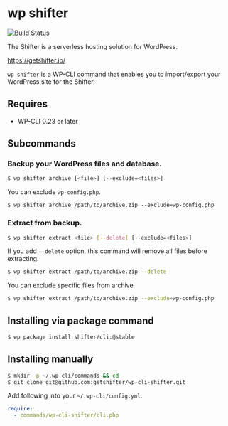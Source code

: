 # wp shifter

[![Build Status](https://travis-ci.org/getshifter/wp-cli-shifter.svg?branch=master)](https://travis-ci.org/getshifter/wp-cli-shifter)

The Shifter is a serverless hosting solution for WordPress.

https://getshifter.io/

`wp shifter` is a WP-CLI command that enables you to import/export your WordPress site for the Shifter.

## Requires

* WP-CLI 0.23 or later

## Subcommands

### Backup your WordPress files and database.

```bash
$ wp shifter archive [<file>] [--exclude=<files>]
```

You can exclude `wp-config.php`.

```
$ wp shifter archive /path/to/archive.zip --exclude=wp-config.php
```

### Extract from backup.

```bash
$ wp shifter extract <file> [--delete] [--exclude=<files>]
```

If you add `--delete` option, this command will remove all files before extracting.

```bash
$ wp shifter extract /path/to/archive.zip --delete
```

You can exclude specific files from archive.

```bash
$ wp shifter extract /path/to/archive.zip --exclude=wp-config.php
```

## Installing via package command

```bash
$ wp package install shifter/cli:@stable
```

## Installing manually

```bash
$ mkdir -p ~/.wp-cli/commands && cd -
$ git clone git@github.com:getshifter/wp-cli-shifter.git
```

Add following into your `~/.wp-cli/config.yml`.

```yaml
require:
  - commands/wp-cli-shifter/cli.php
```
